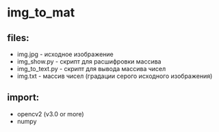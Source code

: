 # img_to_mat

## files:

* img.jpg - исходное изображение 
* img_show.py - скрипт для расшифровки массива 
* img_to_text.py - скрипт для вывода массива чисел
* img.txt - массив чисел (градации серого исходного изображения)

## import:

* opencv2 (v3.0 or more)
* numpy 
